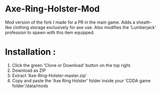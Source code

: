 # Axe-Ring-Holster-Mod
Mod version of the fork I made for a PR in the main game.
Adds a sheath-like clothing storage exclusively for axe use. Also modifies the 'Lumberjack' profession to spawn with this item equipped.

# Installation :
  1. Click the green 'Clone or Download' button on the top right.
  2. Download as ZIP
  3. Extract 'Axe-Ring-Holster-master.zip'
  4. Copy and paste the 'Axe Ring Holster' folder inside your 'CDDA game folder'/data/mods
